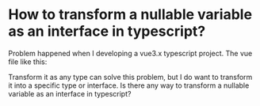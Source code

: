 
# How to transform a nullable variable as an interface in typescript?

Problem happened when I developing a vue3.x typescript project. The vue file like this:
<template>
    <Comp ref="compRef" />
</template>
<script lang="ts" setup>
    import {ref} from "vue";
    import Comp from "@/components/Comp";

    // This var'value initial with null, but will be filled with reference named "compRef".
    const compRef = ref(null);

    // 1. Direct call
    // compRef.value.Show();  // Rise error "Object is possibly 'null'."

    // 2. Transform as a component module
    // (compRef.value as Comp).Show();  // Rise error "'Comp' refers to a value, but is being used as a type here. Did you mean 'typeof Comp'?"
    
    // 3. Transform as a interface
    // interface IComp { Show: ()=>void; }
    // (compRef.value as IComp).Show();  // Rise error "Conversion of type 'null' to type 'IComp' may be a mistake because neither type sufficiently overlaps with the other. If this was intentional, convert the expression to 'unknown' first."

    (compRef.value as any).Show();
</script>

Transform it as any type can solve this problem, but I do want to transform it into a specific type or interface. Is there any way to transform a nullable variable as an interface in typescript?

        